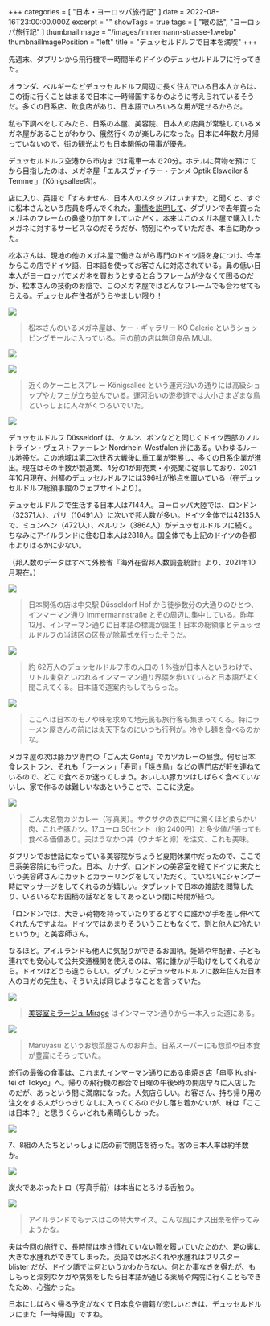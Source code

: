 +++
categories = [ "日本・ヨーロッパ旅行記" ]
date = 2022-08-16T23:00:00.000Z
excerpt = ""
showTags = true
tags = [ "眼の話", "ヨーロッパ旅行記" ]
thumbnailImage = "/images/immermann-strasse-1.webp"
thumbnailImagePosition = "left"
title = "デュッセルドルフで日本を満喫"
+++

先週末、ダブリンから飛行機で一時間半のドイツのデュッセルドルフに行ってきた。

<!--more-->

オランダ、ベルギーなどデュッセルドルフ周辺に長く住んでいる日本人からは、この街に行くことはまるで日本に一時帰国するかのように考えられているそうだ。多くの日系店、飲食店があり、日本語でいろいろな用が足せるからだ。

私も下調べをしてみたら、日系の本屋、美容院、日本人の店員が常駐しているメガネ屋があることがわかり、俄然行くのが楽しみになった。日本に4年数カ月帰っていないので、街の観光よりも日本関係の用事が優先。

デュッセルドルフ空港から市内までは電車一本で20分。ホテルに荷物を預けてから目指したのは、メガネ屋「エルスヴァイラー・テンメ Optik Elsweiler & Temme 」（Königsallee店)。

店に入り、英語で「すみません、日本人のスタッフはいますか」と聞くと、すぐに松本さんという店員を呼んでくれた。[事情を説明して](https://www.riastra.com/2021/04/%E9%BC%BB%E3%81%AF%E9%AB%98%E3%81%84%E3%81%AE%E3%81%A7%E3%81%AF%E3%81%AA%E3%81%84%E9%95%B7%E3%81%84%E3%81%AE%E3%81%A0/)、ダブリンで去年買ったメガネのフレームの鼻盛り加工をしていただく。本来はこのメガネ屋で購入したメガネに対するサービスなのだそうだが、特別にやっていただき、本当に助かった。

松本さんは、現地の他のメガネ屋で働きながら専門のドイツ語を身につけ、今年からこの店でドイツ語、日本語を使ってお客さんに対応されている。鼻の低い日本人がヨーロッパでメガネを買おうとすると合うフレームが少なくて困るのだが、松本さんの技術のお陰で、このメガネ屋ではどんなフレームでも合わせてもらえる。デュッセル在住者がうらやましい限り！

![](/images/ko-gallery-1.webp)

> 松本さんのいるメガネ屋は、ケー・ギャラリー KÖ Galerie というショッピングモールに入っている。目の前の店は無印良品 MUJI。

![](/images/ko-gallery-2.webp)

![](/images/konigsallee.webp)

> 近くのケーニヒスアレー Königsallee という運河沿いの通りには高級ショップやカフェが立ち並んでいる。運河沿いの遊歩道では大小さまざまな鳥といっしょに人々がくつろいでいた。

![](/images/konigsallee-2.webp)

デュッセルドルフ Düsseldorf は、ケルン、ボンなどと同じくドイツ西部のノルトライン・ヴェストファーレン Nordrhein-Westfalen 州にある。いわゆるルール地帯だ。この地域は第二次世界大戦後に重工業が発展し、多くの日系企業が進出。現在はその半数が製造業、4分の1が卸売業・小売業に従事しており、2021年10月現在、州都のデュッセルドルフには396社が拠点を置いている（在デュッセルドルフ総領事館のウェブサイトより）。

デュッセルドルフで生活する日本人は7144人。ヨーロッパ大陸では、ロンドン（32371人）、パリ（10491人）に次いで邦人数が多い。ドイツ全体では42135人で、ミュンヘン（4721人）、ベルリン（3864人）がデュッセルドルフに続く。ちなみにアイルランドに住む日本人は2818人。国全体でも上記のドイツの各都市よりはるかに少ない。

（邦人数のデータはすべて外務省『海外在留邦人数調査統計』より、2021年10月現在。）

![](/images/immermann-strasse-1.webp)

> 日本関係の店は中央駅 Düsseldorf Hbf から徒歩数分の大通りのひとつ、インマーマン通り Immermannstraße とその周辺に集中している。昨年 12月、インマーマン通りに日本語の標識が誕生！日本の総領事とデュッセルドルフの当該区の区長が除幕式を行ったそうだ。

![](/images/immermann-strasse-3.webp)

> 約 62万人のデュッセルドルフ市の人口の 1 %強が日本人というわけで、リトル東京といわれるインマーマン通り界隈を歩いていると日本語がよく聞こえてくる。日本語で道案内もしてもらった。

![](/images/immermann-strasse-2.webp)

> ここへは日本のモノや味を求めて地元民も旅行客も集まってくる。特にラーメン屋さんの前には炎天下なのにいつも行列が。冷やし麺を食べるのかな。

メガネ屋の次は豚カツ専門の「ごん太 Gonta」でカツカレーの昼食。何せ日本食レストラン、それも「ラーメン」「寿司」「焼き鳥」などの専門店が軒を連ねているので、どこで食べるか迷ってしまう。おいしい豚カツはしばらく食べていないし、家で作るのは難しいなあということで、ここに決定。

![](/images/gonta-1.webp)

> ごん太名物カツカレー（写真奥）。サクサクの衣に中に驚くほど柔らかい肉、これぞ豚カツ。17ユーロ 50セント（約 2400円）と多少値が張っても食べる価値あり。夫はうなかつ丼（ウナギと卵）を注文、これも美味。

ダブリンでお世話になっている美容院がちょうど夏期休業中だったので、ここで日系美容院にも行った。日本、カナダ、ロンドンの美容室を経てドイツに来たという美容師さんにカットとカラーリングをしていただく。ていねいにシャンプー時にマッサージをしてくれるのが嬉しい。タブレットで日本の雑誌を閲覧したり、いろいろなお国柄の話などをしてあっという間に時間が経つ。

「ロンドンでは、大きい荷物を持っていたりするとすぐに誰かが手を差し伸べてくれたんですよね。ドイツではあまりそういうこともなくて、割と他人に冷たいというか」と美容師さん。

なるほど。アイルランドも他人に気配りができるお国柄。妊婦や年配者、子ども連れでも安心して公共交通機関を使えるのは、常に誰かが手助けをしてくれるから。ドイツはどうも違うらしい。ダブリンとデュッセルドルフに数年住んだ日本人のヨガの先生も、そういえば同じようなことを言っていた。

![](/images/mirage.webp)

> [美容室ミラージュ Mirage](https://www.mirage-duesseldorf.com/) はインマーマン通りから一本入った道にある。

![](/images/japanese-meals-1.webp)

> Maruyasu というお惣菜屋さんのお弁当。日系スーパーにも惣菜や日本食が豊富にそろっていた。

旅行の最後の食事は、これまたインマーマン通りにある串焼き店「串亭 Kushi-tei of Tokyo」へ。帰りの飛行機の都合で日曜の午後5時の開店早々に入店したのだが、あっという間に満席になった。人気店らしい。お客さん、持ち帰り用の注文をする人がひっきりなしに入ってくるので少し落ち着かないが、味は「ここは日本？」と思うくらいどれも素晴らしかった。

![](/images/kushitei-1.webp)

7、8組の人たちといっしょに店の前で開店を待った。客の日本人率は約半数か。

![](/images/kushitei-2.webp)

炭火であぶったトロ（写真手前）は本当にとろける舌触り。

![](/images/kushitei-3.webp)

> アイルランドでもナスはこの特大サイズ。こんな風にナス田楽を作ってみようかな。

夫は今回の旅行で、長時間は歩き慣れていない靴を履いていたためか、足の裏に大きな水腫れができてしまった。英語では水ぶくれや水腫れはブリスター blister だが、ドイツ語では何というかわからない。何とか事なきを得たが、もしもっと深刻なケガや病気をしたら日本語が通じる薬局や病院に行くこともできたため、心強かった。

日本にしばらく帰る予定がなくて日本食や書籍が恋しいときは、デュッセルドルフにまた「一時帰国」ですね。
